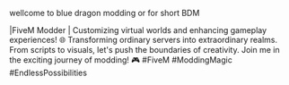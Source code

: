 wellcome to blue dragon modding or for short BDM


|FiveM Modder | 
Customizing virtual worlds and enhancing gameplay experiences! 
🌐 Transforming ordinary servers into extraordinary realms. 
From scripts to visuals, let's push the boundaries of creativity. 
Join me in the exciting journey of modding! 🎮 #FiveM #ModdingMagic 
#EndlessPossibilities
